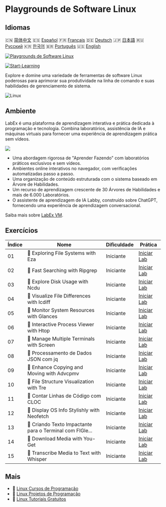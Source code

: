 # Playgrounds de Software Linux

## Idiomas

🇨🇳 [简体中文](README_zh.md) 🇪🇸 [Español](README_es.md) 🇫🇷 [Français](README_fr.md) 🇩🇪 [Deutsch](README_de.md) 🇯🇵 [日本語](README_ja.md) 🇷🇺 [Русский](README_ru.md) 🇰🇷 [한국어](README_ko.md) 🇧🇷 [Português](README_pt.md) 🇺🇸 [English](README.md) 

[![Playgrounds de Software Linux](https://cover-creator.labex.io/linux-software-playgrounds.png?lang=pt)](https://labex.io/pt/courses/linux-software-playgrounds)

[![Start-Learning](https://img.shields.io/badge/Start-Learning-whitesmoke?style=for-the-badge)](https://labex.io/pt/courses/linux-software-playgrounds)

Explore e domine uma variedade de ferramentas de software Linux poderosas para aprimorar sua produtividade na linha de comando e suas habilidades de gerenciamento de sistema.

![Linux](https://img.shields.io/badge/Linux-whitesmoke?style=for-the-badge&logo=linux)


## Ambiente

LabEx é uma plataforma de aprendizagem interativa e prática dedicada à programação e tecnologia. Combina laboratórios, assistência de IA e máquinas virtuais para fornecer uma experiência de aprendizagem prática sem vídeos.

![](https://tutorial-screenshot.getvm.io/images/vm-1725247253.png)

- Uma abordagem rigorosa de "Aprender Fazendo" com laboratórios práticos exclusivos e sem vídeos.
- Ambientes online interativos no navegador, com verificações automatizadas passo a passo.
- Uma organização de conteúdo estruturada com o sistema baseado em Árvore de Habilidades.
- Um recurso de aprendizagem crescente de 30 Árvores de Habilidades e mais de 6.000 Laboratórios.
- O assistente de aprendizagem de IA Labby, construído sobre ChatGPT, fornecendo uma experiência de aprendizagem conversacional.

Saiba mais sobre [LabEx VM](https://support.labex.io/using-labex/virtual-machine).

## Exercícios

|   Índice | Nome                                                     | Dificuldade   | Prática                                                                                                                          |
|----------|----------------------------------------------------------|---------------|----------------------------------------------------------------------------------------------------------------------------------|
|       01 | 📖 Exploring File Systems with Eza                       | Iniciante     | <a target='_blank' href='https://labex.io/pt/tutorials/linux-exploring-file-systems-with-eza-295948'>Iniciar Lab</a>             |
|       02 | 📖 Fast Searching with Ripgrep                           | Iniciante     | <a target='_blank' href='https://labex.io/pt/tutorials/linux-fast-searching-with-ripgrep-384504'>Iniciar Lab</a>                 |
|       03 | 📖 Explore Disk Usage with Ncdu                          | Iniciante     | <a target='_blank' href='https://labex.io/pt/tutorials/linux-explore-disk-usage-with-ncdu-296141'>Iniciar Lab</a>                |
|       04 | 📖 Visualize File Differences with Icdiff                | Iniciante     | <a target='_blank' href='https://labex.io/pt/tutorials/linux-visualize-file-differences-with-icdiff-272381'>Iniciar Lab</a>      |
|       05 | 📖 Monitor System Resources with Glances                 | Iniciante     | <a target='_blank' href='https://labex.io/pt/tutorials/linux-monitor-system-resources-with-glances-384503'>Iniciar Lab</a>       |
|       06 | 📖 Interactive Process Viewer with Htop                  | Iniciante     | <a target='_blank' href='https://labex.io/pt/tutorials/linux-interactive-process-viewer-with-htop-271667'>Iniciar Lab</a>        |
|       07 | 📖 Manage Multiple Terminals with Screen                 | Iniciante     | <a target='_blank' href='https://labex.io/pt/tutorials/linux-manage-multiple-terminals-with-screen-271827'>Iniciar Lab</a>       |
|       08 | 📖 Processamento de Dados JSON com jq                    | Iniciante     | <a target='_blank' href='https://labex.io/pt/tutorials/linux-json-data-processing-with-jq-279945'>Iniciar Lab</a>                |
|       09 | 📖 Enhance Copying and Moving with Advcpmv               | Iniciante     | <a target='_blank' href='https://labex.io/pt/tutorials/linux-enhance-copying-and-moving-with-advcpmv-295937'>Iniciar Lab</a>     |
|       10 | 📖 File Structure Visualization with Tre                 | Iniciante     | <a target='_blank' href='https://labex.io/pt/tutorials/linux-file-structure-visualization-with-tre-384505'>Iniciar Lab</a>       |
|       11 | 📖 Contar Linhas de Código com CLOC                      | Iniciante     | <a target='_blank' href='https://labex.io/pt/tutorials/linux-count-lines-of-code-with-cloc-273383'>Iniciar Lab</a>               |
|       12 | 📖 Display OS Info Stylishly with Neofetch               | Iniciante     | <a target='_blank' href='https://labex.io/pt/tutorials/linux-display-os-info-stylishly-with-neofetch-299825'>Iniciar Lab</a>     |
|       13 | 📖 Criando Texto Impactante para o Terminal com FIGle... | Iniciante     | <a target='_blank' href='https://labex.io/pt/tutorials/linux-crafting-striking-terminal-text-with-figlet-272383'>Iniciar Lab</a> |
|       14 | 📖 Download Media with You-Get                           | Iniciante     | <a target='_blank' href='https://labex.io/pt/tutorials/linux-download-media-with-you-get-289657'>Iniciar Lab</a>                 |
|       15 | 📖 Transcribe Media to Text with Whisper                 | Iniciante     | <a target='_blank' href='https://labex.io/pt/tutorials/linux-transcribe-media-to-text-with-whisper-289658'>Iniciar Lab</a>       |

## Mais

- 🔗 [Linux Cursos de Programação](https://github.com/labex-labs/awesome-programming-courses)
- 🔗 [Linux Projetos de Programação](https://github.com/labex-labs/awesome-programming-projects)
- 🔗 [Linux Tutoriais Gratuitos](https://github.com/labex-labs/linux-free-tutorials)

